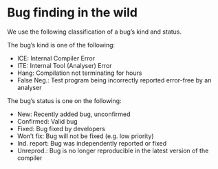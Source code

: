 # Bug finding in the wild

We use the following classification of a bug’s kind and status. 

The bug’s kind is one of the following:
- ICE: Internal Compiler Error
- ITE: Internal Tool (Analyser) Error
- Hang: Compilation not terminating for hours
- False Neg.: Test program being incorrectly reported error-free by an analyser

The bug’s status is one on the following:
- New: Recently added bug, unconfirmed
- Confirmed: Valid bug
- Fixed: Bug fixed by developers
- Won’t fix: Bug will not be fixed (e.g. low priority)
- Ind. report: Bug was independently reported or fixed
- Unreprod.: Bug is no longer reproducible in the latest version of the compiler


